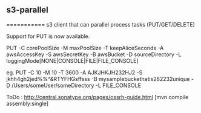## s3-parallel
===========
s3 client that can parallel process tasks (PUT/GET/DELETE)

Support for PUT is now available.

PUT -C corePoolSize -M maxPoolSize -T keepAliceSeconds -A awsAccessKey -S awsSecretKey -B awsBucket -D sourceDirectory -L loggingMode[NONE|CONSOLE|FILE|FILE_CONSOLE]

eg. PUT -C 10 -M 10 -T 3600 -A AJKJHKJH232HJ2 -S jkhh4gh2jed%%^&RTYFHGsffsss -B mysamplebuckethatis282232unique -D /Users/someUser/someDirectory -L FILE_CONSOLE

ToDo : http://central.sonatype.org/pages/ossrh-guide.html
[mvn compile assembly:single]